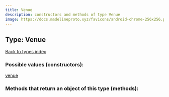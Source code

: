 ```yaml
---
title: Venue
description: constructors and methods of type Venue
image: https://docs.madelineproto.xyz/favicons/android-chrome-256x256.png
---
```

## Type: Venue  
[Back to types index](index.md)



### Possible values (constructors):

[venue](../constructors/venue.md)  



### Methods that return an object of this type (methods):



